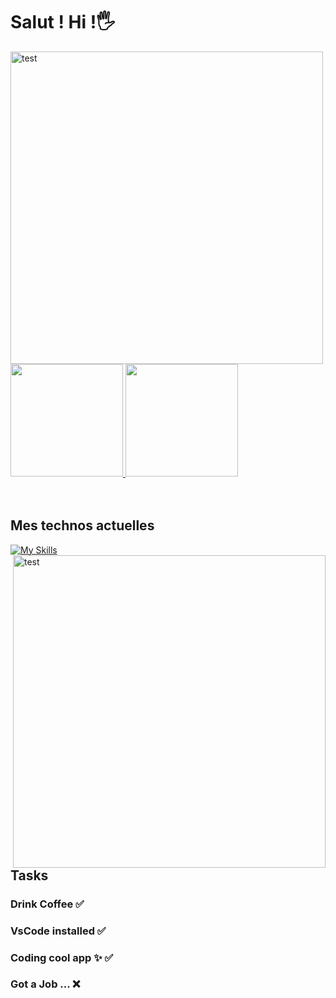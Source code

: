 # Salut ! Hi !🖐 

<img align="left" alt="test" align="left" width="500px" src="https://mir-s3-cdn-cf.behance.net/project_modules/1400/8097a249957671.5a0c078a19ac4.gif" />

<a href="https://github.com/AVS1508">
  <img height="180em" src="https://github-readme-stats.vercel.app/api?username=JulienSuan&theme=buefy&show_icons=true" />
  <img height="180em" src="https://github-readme-stats.vercel.app/api/top-langs/?username=JulienSuan&theme=buefy&layout=compact" />
</a>

<br />
<br />
<br />

## Mes technos actuelles

[![My Skills](https://skills.thijs.gg/icons?i=html,css,tailwind,js,react,git,jquery,nodejs)](https://skills.thijs.gg)
<img align="right" alt="test" align="left" width="500px" src="https://cdn.shopify.com/s/files/1/0003/8263/1983/files/breath_of_the_wild_pixel_art_1024x1024.gif?v=1588595336" />
## Tasks
### Drink Coffee ✅
### VsCode installed ✅
### Coding cool app ✨ ✅
### Got a Job ... ❌
